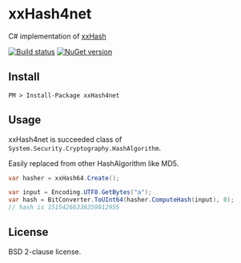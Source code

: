 # xxHash4net
C# implementation of [xxHash](https://github.com/Cyan4973/xxHash)

[![Build status](https://ci.appveyor.com/api/projects/status/6o8a5j896eq41js8?svg=true)](https://ci.appveyor.com/project/ailen0ada/xxhash4net)
[![NuGet version](https://badge.fury.io/nu/xxHash4net.svg)](https://badge.fury.io/nu/xxHash4net)

## Install

`PM > Install-Package xxHash4net`

## Usage
xxHash4net is succeeded class of `System.Security.Cryptography.HashAlgorithm`.

Easily replaced from other HashAlgorithm like MD5.

```cs
var hasher = xxHash64.Create();

var input = Encoding.UTF8.GetBytes("a");
var hash = BitConverter.ToUInt64(hasher.ComputeHash(input), 0);
// hash is 15154266338359012955
```

## License
BSD 2-clause license.